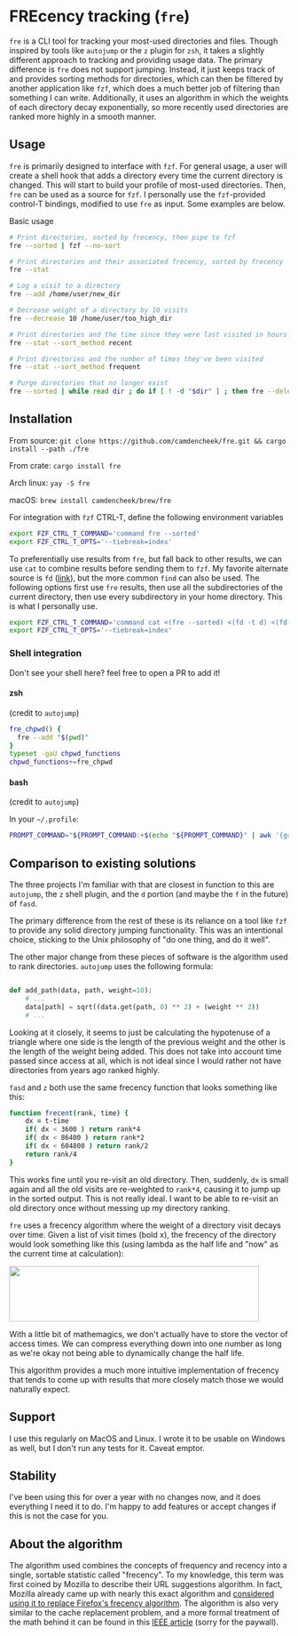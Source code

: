 # FREcency tracking (`fre`)

`fre` is a CLI tool for tracking your most-used directories and files. 
Though inspired by tools like `autojump` or the `z` plugin for `zsh`, it takes a slightly 
different approach to tracking and providing usage data. 
The primary difference is `fre` does not support jumping. Instead, 
it just keeps track of and provides sorting methods for directories, 
which can then be filtered by another application like `fzf`, 
which does a much better job of filtering than something I can write.
Additionally, it uses an algorithm in which the weights of each directory
decay exponentially, so more recently used directories are ranked more highly
in a smooth manner.


## Usage

`fre` is primarily designed to interface with `fzf`. For general usage, 
a user will create a shell hook that adds a directory every time the current 
directory is changed. This will start to build your profile of most-used directories. 
Then, `fre` can be used as a source for `fzf`. I personally use the `fzf`-provided 
control-T bindings, modified to use `fre` as input. Some examples are below.

Basic usage
```sh
# Print directories, sorted by frecency, then pipe to fzf
fre --sorted | fzf --no-sort

# Print directories and their associated frecency, sorted by frecency
fre --stat

# Log a visit to a directory
fre --add /home/user/new_dir

# Decrease weight of a directory by 10 visits
fre --decrease 10 /home/user/too_high_dir

# Print directories and the time since they were last visited in hours
fre --stat --sort_method recent

# Print directories and the number of times they've been visited
fre --stat --sort_method frequent

# Purge directories that no longer exist
fre --sorted | while read dir ; do if [ ! -d "$dir" ] ; then fre --delete "$dir";  fi ; done
```

## Installation

From source: `git clone https://github.com/camdencheek/fre.git && cargo install --path ./fre`

From crate: `cargo install fre`

Arch linux: `yay -S fre`

macOS: `brew install camdencheek/brew/fre`

For integration with `fzf` CTRL-T, define the following environment variables 
```zsh
export FZF_CTRL_T_COMMAND='command fre --sorted'
export FZF_CTRL_T_OPTS='--tiebreak=index'
```

To preferentially use results from `fre`, but fall back to other results, we can use 
`cat` to combine results before sending them to `fzf`. My favorite alternate source 
is `fd` ([link](https://github.com/sharkdp/fd)), but the more common `find` can also be 
used. The following options first use `fre` results, then use all the subdirectories 
of the current directory, then use every subdirectory in your home directory. 
This is what I personally use.

```zsh
export FZF_CTRL_T_COMMAND='command cat <(fre --sorted) <(fd -t d) <(fd -t d . ~)'
export FZF_CTRL_T_OPTS='--tiebreak=index'
```

### Shell integration

Don't see your shell here? feel free to open a PR to add it!

#### zsh
(credit to `autojump`)

```zsh
fre_chpwd() {
  fre --add "$(pwd)"
}
typeset -gaU chpwd_functions
chpwd_functions+=fre_chpwd
```

#### bash
(credit to `autojump`)

In your `~/.profile`:

```zsh
PROMPT_COMMAND="${PROMPT_COMMAND:+$(echo "${PROMPT_COMMAND}" | awk '{gsub(/; *$/,"")}2') ; }"'fre --add "$(pwd)"'
```

## Comparison to existing solutions

The three projects I'm familiar with that are closest in function to this are `autojump`, the `z` shell plugin, and the `d` portion (and maybe the `f` in the future) of `fasd`. 

The primary difference from the rest of these is its reliance on a tool like `fzf` to provide any solid directory jumping functionality. This was an intentional choice, sticking to the Unix philosophy of "do one thing, and do it well". 

The other major change from these pieces of software is the algorithm used to rank directories.  `autojump` uses the following formula:

```python

def add_path(data, path, weight=10):
    # ...
    data[path] = sqrt((data.get(path, 0) ** 2) + (weight ** 2))
    # ...
```

Looking at it closely, it seems to just be calculating the hypotenuse of a triangle where one side is the length of the previous weight and the other is the length of the weight being added. This does not take into account time passed since access at all, which is not ideal since I would rather not have directories from years ago ranked highly.

`fasd` and `z` both use the same frecency function that looks something like this:

```zsh
function frecent(rank, time) {
    dx = t-time
    if( dx < 3600 ) return rank*4
    if( dx < 86400 ) return rank*2
    if( dx < 604800 ) return rank/2
    return rank/4
}
```

This works fine until you re-visit an old directory. Then, suddenly, `dx` is small again and all the old visits are re-weighted to `rank*4`, causing it to jump up in the sorted output. This is not really ideal. I want to be able to re-visit an old directory once without messing up my directory ranking. 

`fre` uses a frecency algorithm where the weight of a directory visit decays over time. Given a list of visit times (bold x), the frecency of the directory would look something like this (using lambda as the half life and "now" as the current time at calculation):

<a href="https://user-images.githubusercontent.com/12631702/48453749-a1bbbc00-e782-11e8-9c4e-4c367db02794.png"><img src="https://user-images.githubusercontent.com/12631702/48453749-a1bbbc00-e782-11e8-9c4e-4c367db02794.png" align="center" height="100" width="450" ></a>

With a little bit of mathemagics, we don't actually have to store the vector of access times. We can compress everything down into one number as long as we're okay not being able to dynamically change the half life. 

This algorithm provides a much more intuitive implementation of frecency that tends to come up with results that more closely match those we would naturally expect.

## Support

I use this regularly on MacOS and Linux. I wrote it to be usable on Windows as well, 
but I don't run any tests for it. Caveat emptor.


## Stability

I've been using this for over a year with no changes now, and it does everything I need it to do. I'm happy to add features or accept changes if this is not the case for you.

## About the algorithm

The algorithm used combines the concepts of frequency and recency into a single, sortable statistic called "frecency".
To my knowledge, this term was first coined by Mozilla to describe their URL suggestions algorithm. 
In fact, Mozilla already came up with nearly this exact algorithm and 
[considered using it to replace Firefox's frecency algorithm](https://wiki.mozilla.org/User:Jesse/NewFrecency?title=User:Jesse/NewFrecency).
The algorithm is also very similar to the cache replacement problem, and a more formal treatment of the
math behind it can be found in this [IEEE article](https://ieeexplore.ieee.org/document/970573) (sorry for the paywall).

